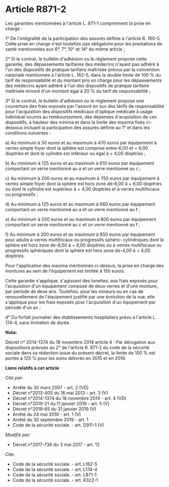 # Article R871-2

Les garanties mentionnées à l'article L. 871-1 comprennent la prise en charge :

1° De l'intégralité de la participation des assurés définie à l'article R. 160-5. Cette prise en charge n'est toutefois pas
obligatoire pour les prestations de santé mentionnées aux 6°, 7°, 10° et 14° du même article ;

2° Si le contrat, le bulletin d'adhésion ou le règlement propose cette garantie, des dépassements tarifaires des médecins
n'ayant pas adhéré à l'un des dispositifs de pratique tarifaire maîtrisée prévus par la convention nationale mentionnée à
l'article L. 162-5, dans la double limite de 100 % du tarif de responsabilité et du montant pris en charge pour les
dépassements des médecins ayant adhéré à l'un des dispositifs de pratique tarifaire maîtrisée minoré d'un montant égal à 20 %
du tarif de responsabilité ;

3° Si le contrat, le bulletin d'adhésion ou le règlement propose une couverture des frais exposés par l'assuré en sus des
tarifs de responsabilité pour l'acquisition des dispositifs médicaux d'optique médicale à usage individuel soumis au
remboursement, des dépenses d'acquisition de ces dispositifs, à hauteur des minima et dans la limite des maxima fixés ci-
dessous incluant la participation des assurés définie au 1° et dans les conditions suivantes :

a) Au minimum à 50 euros et au maximum à 470 euros par équipement à verres simple foyer dont la sphère est comprise
entre-6,00 et + 6,00 dioptries et dont le cylindre est inférieur ou égal à + 4,00 dioptries ;

b) Au minimum à 125 euros et au maximum à 610 euros par équipement comportant un verre mentionné au a et un verre mentionné
au c ;

c) Au minimum à 200 euros et au maximum à 750 euros par équipement à verres simple foyer dont la sphère est hors zone de-6,00
à + 6,00 dioptries ou dont le cylindre est supérieur à + 4,00 dioptries et à verres multifocaux ou progressifs ;

d) Au minimum à 125 euros et au maximum à 660 euros par équipement comportant un verre mentionné au a et un verre mentionné
au f ;

e) Au minimum à 200 euros et au maximum à 800 euros par équipement comportant un verre mentionné au c et un verre mentionné
au f ;

f) Au minimum à 200 euros et au maximum à 850 euros par équipement pour adulte à verres multifocaux ou progressifs sphéro-
cylindriques dont la sphère est hors zone de-8,00 à + 8,00 dioptries ou à verres multifocaux ou progressifs sphériques dont
la sphère est hors zone de-4,00 à + 4,00 dioptries.

Pour l'application des maxima mentionnés ci-dessus, la prise en charge des montures au sein de l'équipement est limitée à 150
euros.

Cette garantie s'applique, s'agissant des lunettes, aux frais exposés pour l'acquisition d'un équipement composé de deux
verres et d'une monture, par période de deux ans. Toutefois, pour les mineurs ou en cas de renouvellement de l'équipement
justifié par une évolution de la vue, elle s'applique pour les frais exposés pour l'acquisition d'un équipement par période
d'un an ;

4° Du forfait journalier des établissements hospitaliers prévu à l'article L. 174-4, sans limitation de durée.

**Nota:**

Décret n° 2014-1374 du 18 novembre 2014 article 4 : Par dérogation aux dispositions prévues au 2° de l'article R. 871-2 du
code de la sécurité sociale dans sa rédaction issue du présent décret, la limite de 100 % est portée à 125 % pour les soins
délivrés en 2015 et en 2016.

**Liens relatifs à cet article**

_Cité par_:

  - Arrêté du 30 mars 2007 - art. 2 (VD)
  - Décret n°2013-405 du 16 mai 2013 - art. 3 (V)
  - Décret n°2014-1374 du 18 novembre 2014 - art. 4 (VD)
  - Décret n°2019-21 du 11 janvier 2019 - art. 5 (V)
  - Décret n°2019-65 du 31 janvier 2019 (V)
  - Arrêté du 24 mai 2019 - art. 1 (V)
  - Arrêté du 30 septembre 2019 - art. 1
  - Code de la sécurité sociale. - art. D911-1 (V)

_Modifié par_:

  - Décret n°2017-736 du 3 mai 2017 - art. 12

_Cite_:

  - Code de la sécurité sociale. - art. L162-5
  - Code de la sécurité sociale. - art. L174-4
  - Code de la sécurité sociale. - art. L871-1
  - Code de la sécurité sociale. - art. R322-1
